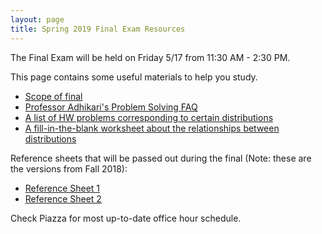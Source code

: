 ```yaml
---
layout: page
title: Spring 2019 Final Exam Resources
---
```


The Final Exam will be held on Friday 5/17 from 11:30 AM - 2:30 PM.

This page contains some useful materials to help you study.

* [Scope of final](/final_contents)
* [Professor Adhikari's Problem Solving FAQ](https://www.stat.berkeley.edu/~ani/s134s17/faq.html)
* [A list of HW problems corresponding to certain distributions](/assets/distributions_in_hws.pdf)
* [A fill-in-the-blank worksheet about the relationships between distributions](/assets/distribution_relationships.pdf)

Reference sheets that will be passed out during the final (Note: these
are the versions from Fall 2018):

* [Reference Sheet 1](/assets/final_reference_fa18.pdf)
* [Reference Sheet 2](/assets/final_reference_code_fa18.pdf)

Check Piazza for most up-to-date office hour schedule.
